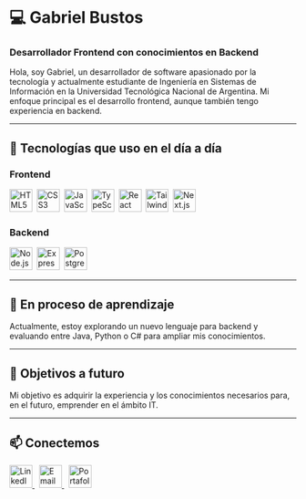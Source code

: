 # 💻 Gabriel Bustos

### Desarrollador Frontend con conocimientos en Backend

Hola, soy Gabriel, un desarrollador de software apasionado por la tecnología y actualmente estudiante de Ingeniería en Sistemas de Información en la Universidad Tecnológica Nacional de Argentina. Mi enfoque principal es el desarrollo frontend, aunque también tengo experiencia en backend. 

---

## 🚀 Tecnologías que uso en el día a día

### Frontend
<p align="left">
  <img src="https://cdn.jsdelivr.net/gh/devicons/devicon/icons/html5/html5-original.svg" title="HTML5" alt="HTML5" width="40" height="40"/>&nbsp;
  <img src="https://cdn.jsdelivr.net/gh/devicons/devicon/icons/css3/css3-original.svg" title="CSS3" alt="CSS3" width="40" height="40"/>&nbsp;
  <img src="https://cdn.jsdelivr.net/gh/devicons/devicon/icons/javascript/javascript-original.svg" title="JavaScript" alt="JavaScript" width="40" height="40"/>&nbsp;
  <img src="https://cdn.jsdelivr.net/gh/devicons/devicon/icons/typescript/typescript-original.svg" title="TypeScript" alt="TypeScript" width="40" height="40"/>&nbsp;
  <img src="https://cdn.jsdelivr.net/gh/devicons/devicon/icons/react/react-original.svg" title="React" alt="React" width="40" height="40"/>&nbsp;
  <img src="https://iconduck.com/icons/28029/tailwind-css" title="TailwindCSS" alt="TailwindCSS" width="40" height="40"/>&nbsp;
  <img src="https://cdn.jsdelivr.net/gh/devicons/devicon/icons/nextjs/nextjs-original.svg" title="Next.js" alt="Next.js" width="40" height="40"/>
</p>

### Backend
<p align="left">
  <img src="https://cdn.jsdelivr.net/gh/devicons/devicon/icons/nodejs/nodejs-original.svg" title="Node.js" alt="Node.js" width="40" height="40"/>&nbsp;
  <img src="https://cdn.jsdelivr.net/gh/devicons/devicon/icons/express/express-original.svg" title="Express" alt="Express" width="40" height="40"/>&nbsp;
  <img src="https://cdn.jsdelivr.net/gh/devicons/devicon/icons/postgresql/postgresql-original.svg" title="PostgreSQL" alt="PostgreSQL" width="40" height="40"/>
</p>

---

## 🌱 En proceso de aprendizaje

Actualmente, estoy explorando un nuevo lenguaje para backend y evaluando entre Java, Python o C# para ampliar mis conocimientos.

---

## 🎯 Objetivos a futuro

Mi objetivo es adquirir la experiencia y los conocimientos necesarios para, en el futuro, emprender en el ámbito IT.

---

## 📫 Conectemos

<p align="left">
  <a href="https://www.linkedin.com/in/gabriel-bustos-a0ab8b221/" target="_blank">
    <img src="https://cdn.jsdelivr.net/gh/devicons/devicon/icons/linkedin/linkedin-original.svg" title="LinkedIn" alt="LinkedIn" width="40" height="40"/>
  </a>&nbsp;
  <a href="mailto:gabrielbustos0905@gmail.com" target="_blank">
    <img src="https://img.shields.io/badge/Email-D14836?style=for-the-badge&logo=gmail&logoColor=white" title="Email" alt="Email" width="40" height="40"/>
  </a>&nbsp;
  <a href="https://gabriel-bustos.vercel.app/" target="_blank">
    <img src="https://img.shields.io/badge/Portfolio-000000?style=for-the-badge&logo=About.me&logoColor=white" title="Portafolio" alt="Portafolio" width="40" height="40"/>
  </a>
</p>



